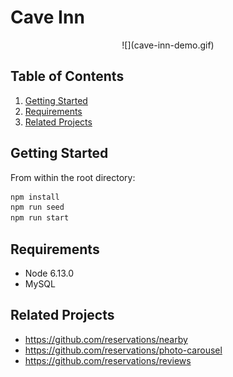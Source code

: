 # Cave Inn
<p align='center'>
  ![](cave-inn-demo.gif)
</p>    


## Table of Contents

1. [Getting Started](#getting-started)
1. [Requirements](#requirements)
1. [Related Projects](#related-projects)

## Getting Started


From within the root directory:

```sh
npm install
npm run seed
npm run start
```

## Requirements

- Node 6.13.0
- MySQL

## Related Projects

  - https://github.com/reservations/nearby
  - https://github.com/reservations/photo-carousel
  - https://github.com/reservations/reviews
